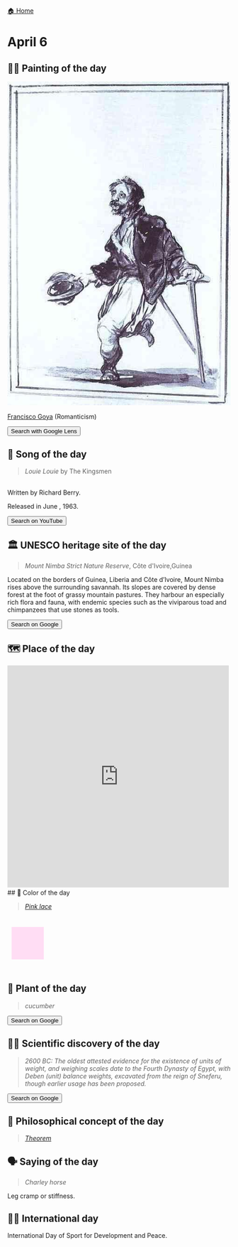 
[🏠 Home](../../index.md)

# April 6

## 🧑‍🎨 Painting of the day

<img width="600" src="../img/Francisco_Goya_6.jpg">

[Francisco Goya](http://en.wikipedia.org/wiki/Francisco_Goya) (Romanticism)

<button class="btn btn-success"
onclick=" window.open('https://lens.google.com/uploadbyurl?url=https://iretes.github.io/one-a-day/data/img/Francisco_Goya_6.jpg','_blank')">
Search with Google Lens
</button>

## 🎼 Song of the day

> *Louie Louie*
by The Kingsmen

<br />Written by Richard Berry.

Released in June , 1963.

<button class="btn btn-success"
onclick=" window.open('http://www.youtube.com/search?q=Louie Louie by The Kingsmen','_blank')">
Search on YouTube
</button>

## 🏛️ UNESCO heritage site of the day

> *Mount Nimba Strict Nature Reserve*, Côte d'Ivoire,Guinea

<p>Located on the borders of Guinea, Liberia and Côte d’Ivoire, Mount Nimba rises above the surrounding savannah. Its slopes are covered by dense forest at the foot of grassy mountain pastures. They harbour an especially rich flora and fauna, with endemic species such as the viviparous toad and chimpanzees that use stones as tools.</p>

<button class="btn btn-success"
onclick=" window.open('http://www.google.com/search?q=Mount Nimba Strict Nature Reserve','_blank')">
Search on Google
</button>

## 🗺️ Place of the day

<iframe
src="https://www.mapcrunch.com"
name="mapcrunch"
width="500"
height="500"
allowTransparency="true"
scrolling="no"
frameborder="0"
>
</iframe>
## 🎨 Color of the day

> *[Pink lace](https://en.wikipedia.org/wiki/Shades_of_pink#Pink_lace)*

<div style="color:#FFDDF4; font-size: 100px;">&#9632;</div>

## 🌿 Plant of the day

> *cucumber*

<button class="btn btn-success"
onclick=" window.open('http://www.google.com/search?q=cucumber','_blank')">
Search on Google
</button>

## 🧑‍🔬 Scientific discovery of the day

> *2600 BC: The oldest attested evidence for the existence of units of weight, and weighing scales date to the Fourth Dynasty of Egypt, with Deben (unit) balance weights, excavated from the reign of Sneferu, though earlier usage has been proposed.*

<button class="btn btn-success"
onclick=" window.open('http://www.google.com/search?q=2600 BC: The oldest attested evidence for the existence of units of weight, and weighing scales date to the Fourth Dynasty of Egypt, with Deben (unit) balance weights, excavated from the reign of Sneferu, though earlier usage has been proposed.','_blank')">
Search on Google
</button>

## 💭 Philosophical concept of the day

> *[Theorem](https://en.wikipedia.org/wiki/Theorem)*

## 🗣️ Saying of the day

> *Charley horse*

Leg cramp or stiffness.

## 🏳️‍🌈 International day

International Day of Sport for Development and Peace.